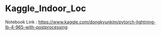 # Kaggle_Indoor_Loc

Notebook Link : https://www.kaggle.com/dongkyunkim/pytorch-lightning-lb-4-965-with-postprocessing
